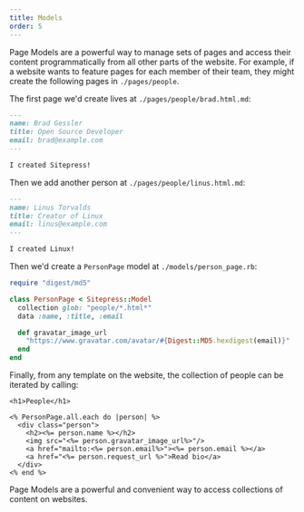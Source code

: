 ```yaml
---
title: Models
order: 5
---
```


Page Models are a powerful way to manage sets of pages and access their content programmatically from all other parts of the website. For example, if a website wants to feature pages for each member of their team, they might create the following pages in `./pages/people`.

The first page we'd create lives at `./pages/people/brad.html.md`:

```md
---
name: Brad Gessler
title: Open Source Developer
email: brad@example.com
---

I created Sitepress!
```

Then we add another person at `./pages/people/linus.html.md`:

```md
---
name: Linus Torvalds
title: Creator of Linux
email: linus@example.com
---

I created Linux!
```

Then we'd create a `PersonPage` model at `./models/person_page.rb`:

```ruby
require "digest/md5"

class PersonPage < Sitepress::Model
  collection glob: "people/*.html*"
  data :name, :title, :email

  def gravatar_image_url
    "https://www.gravatar.com/avatar/#{Digest::MD5.hexdigest(email)}"
  end
end
```

Finally, from any template on the website, the collection of people can be iterated by calling:

```erb
<h1>People</h1>

<% PersonPage.all.each do |person| %>
  <div class="person">
    <h2><%= person.name %></h2>
    <img src="<%= person.gravatar_image_url%>"/>
    <a href="mailto:<%= person.email%>"><%= person.email %></a>
    <a href="<%= person.request_url %>">Read bio</a>
  </div>
<% end %>
```

Page Models are a powerful and convenient way to access collections of content on websites.